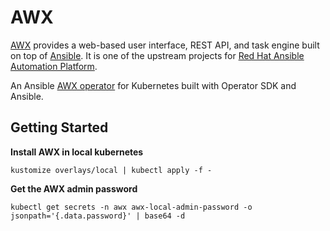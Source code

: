 # AWX

[AWX](https://github.com/ansible/awx) provides a web-based user interface, REST API, and task engine built on top of [Ansible](https://github.com/ansible/ansible).
It is one of the upstream projects for [Red Hat Ansible Automation Platform](https://www.ansible.com/products/automation-platform).

An Ansible [AWX operator](https://github.com/ansible/awx-operator) for Kubernetes built with Operator SDK and Ansible.

## Getting Started

**Install AWX in local kubernetes**
 
```
kustomize overlays/local | kubectl apply -f -
```

**Get the AWX admin password**

```
kubectl get secrets -n awx awx-local-admin-password -o jsonpath='{.data.password}' | base64 -d
```
